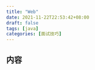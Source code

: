 ```yaml
---
title: "Web"
date: 2021-11-22T22:53:42+08:00
draft: false
tags: [java]
categories: [面试技巧]
---
```

## 内容
